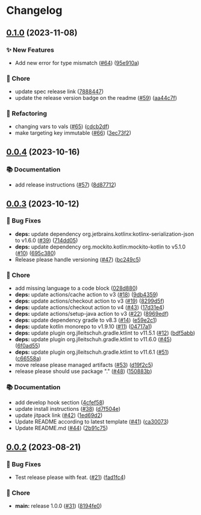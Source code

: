 # Changelog

## [0.1.0](https://github.com/open-feature/kotlin-sdk/compare/v0.0.4...v0.1.0) (2023-11-08)


### ✨ New Features

* Add new error for type mismatch ([#64](https://github.com/open-feature/kotlin-sdk/issues/64)) ([95e910a](https://github.com/open-feature/kotlin-sdk/commit/95e910a23be8a55eda1218144e540a3221cd877f))


### 🧹 Chore

* update spec release link ([7888447](https://github.com/open-feature/kotlin-sdk/commit/7888447c968d911c4495a9e3bf027d1fcd739f70))
* update the release version badge on the readme ([#59](https://github.com/open-feature/kotlin-sdk/issues/59)) ([aa44c7f](https://github.com/open-feature/kotlin-sdk/commit/aa44c7f1bf1cf0922ad22d94b02693288be499d7))


### 🔄 Refactoring

* changing vars to vals ([#65](https://github.com/open-feature/kotlin-sdk/issues/65)) ([cdcb2df](https://github.com/open-feature/kotlin-sdk/commit/cdcb2df45fc956bc4f80d3273ea1cb5ba37446b9))
* make targeting key immutable ([#66](https://github.com/open-feature/kotlin-sdk/issues/66)) ([3ec73f2](https://github.com/open-feature/kotlin-sdk/commit/3ec73f243a650021464e872b6593fef7677d2153))

## [0.0.4](https://github.com/open-feature/kotlin-sdk/compare/v0.0.3...v0.0.4) (2023-10-16)


### 📚 Documentation

* add release instructions ([#57](https://github.com/open-feature/kotlin-sdk/issues/57)) ([8d87712](https://github.com/open-feature/kotlin-sdk/commit/8d877122449b3f298a71f336b84033fc43c879bd))

## [0.0.3](https://github.com/open-feature/kotlin-sdk/compare/v0.0.2...v0.0.3) (2023-10-12)


### 🐛 Bug Fixes

* **deps:** update dependency org.jetbrains.kotlinx:kotlinx-serialization-json to v1.6.0 ([#39](https://github.com/open-feature/kotlin-sdk/issues/39)) ([714dd05](https://github.com/open-feature/kotlin-sdk/commit/714dd058b6781f1eb7addb67de2905cab47b76df))
* **deps:** update dependency org.mockito.kotlin:mockito-kotlin to v5.1.0 ([#10](https://github.com/open-feature/kotlin-sdk/issues/10)) ([695c380](https://github.com/open-feature/kotlin-sdk/commit/695c3809c136f29e8682edc0a50b18f5938e252c))
* Release please handle versioning ([#47](https://github.com/open-feature/kotlin-sdk/issues/47)) ([bc249c5](https://github.com/open-feature/kotlin-sdk/commit/bc249c50225955fbda3319d490b188ddc399f0b7))


### 🧹 Chore

* add missing language to a code block ([028d880](https://github.com/open-feature/kotlin-sdk/commit/028d880a691151b784e7404dfab7e8611a62f599))
* **deps:** update actions/cache action to v3 ([#18](https://github.com/open-feature/kotlin-sdk/issues/18)) ([9db4359](https://github.com/open-feature/kotlin-sdk/commit/9db4359b31d5cd06ab01957c5a965e357742cef4))
* **deps:** update actions/checkout action to v3 ([#19](https://github.com/open-feature/kotlin-sdk/issues/19)) ([8299d5f](https://github.com/open-feature/kotlin-sdk/commit/8299d5fc92f2458cb720f0ab71212e70cac528d1))
* **deps:** update actions/checkout action to v4 ([#43](https://github.com/open-feature/kotlin-sdk/issues/43)) ([17d31e4](https://github.com/open-feature/kotlin-sdk/commit/17d31e40d773bea66d087b95e8339020e7dd7c3b))
* **deps:** update actions/setup-java action to v3 ([#22](https://github.com/open-feature/kotlin-sdk/issues/22)) ([8969edf](https://github.com/open-feature/kotlin-sdk/commit/8969edfca4bf7e58560bdec987709115bb703a72))
* **deps:** update dependency gradle to v8.3 ([#14](https://github.com/open-feature/kotlin-sdk/issues/14)) ([e59e2c1](https://github.com/open-feature/kotlin-sdk/commit/e59e2c1b13a359d22cf365d530e5fc9f68a3ca3c))
* **deps:** update kotlin monorepo to v1.9.10 ([#11](https://github.com/open-feature/kotlin-sdk/issues/11)) ([04717a1](https://github.com/open-feature/kotlin-sdk/commit/04717a192d4d54f2af9e289a5aaaca26da83798c))
* **deps:** update plugin org.jlleitschuh.gradle.ktlint to v11.5.1 ([#12](https://github.com/open-feature/kotlin-sdk/issues/12)) ([bdf5abb](https://github.com/open-feature/kotlin-sdk/commit/bdf5abb6192ee6d9062694fc03099ddb848de00e))
* **deps:** update plugin org.jlleitschuh.gradle.ktlint to v11.6.0 ([#45](https://github.com/open-feature/kotlin-sdk/issues/45)) ([6f0ad55](https://github.com/open-feature/kotlin-sdk/commit/6f0ad559a8a13a53f1948008b109506fd72c3db2))
* **deps:** update plugin org.jlleitschuh.gradle.ktlint to v11.6.1 ([#51](https://github.com/open-feature/kotlin-sdk/issues/51)) ([c66558a](https://github.com/open-feature/kotlin-sdk/commit/c66558a88710e146c6dc9d0cde047afd94820bdf))
* move release please managed artifacts ([#53](https://github.com/open-feature/kotlin-sdk/issues/53)) ([d19f2c5](https://github.com/open-feature/kotlin-sdk/commit/d19f2c505d69292f338ee80bec7acbf772aeb389))
* release please should use package "." ([#48](https://github.com/open-feature/kotlin-sdk/issues/48)) ([150883b](https://github.com/open-feature/kotlin-sdk/commit/150883bff037e64ea0383488c728e1627b46edde))


### 📚 Documentation

* add develop hook section ([4cfef58](https://github.com/open-feature/kotlin-sdk/commit/4cfef58b612ffdea12bff8e4d4060dfaad93f8ae))
* update install instructions ([#38](https://github.com/open-feature/kotlin-sdk/issues/38)) ([d7f504e](https://github.com/open-feature/kotlin-sdk/commit/d7f504e44bf1a896286c68b0b0df687b012e73d6))
* update jitpack link ([#42](https://github.com/open-feature/kotlin-sdk/issues/42)) ([1ed69d2](https://github.com/open-feature/kotlin-sdk/commit/1ed69d2b03c127e53e57252a47af1241337ed848))
* Update README according to latest template ([#41](https://github.com/open-feature/kotlin-sdk/issues/41)) ([ca30073](https://github.com/open-feature/kotlin-sdk/commit/ca3007333a4fe09a4e7ec439150beaf9814c6c5a))
* Update README.md ([#44](https://github.com/open-feature/kotlin-sdk/issues/44)) ([2b91c75](https://github.com/open-feature/kotlin-sdk/commit/2b91c7524fbb97d2c520455243cc5f2567690f5a))

## [0.0.2](https://github.com/open-feature/kotlin-sdk/compare/v0.0.1...v0.0.2) (2023-08-21)


### 🐛 Bug Fixes

* Test release please with feat. ([#21](https://github.com/open-feature/kotlin-sdk/issues/21)) ([fad1fc4](https://github.com/open-feature/kotlin-sdk/commit/fad1fc468aa298268e51ed3a2e6a2e65b2f9fcef))


### 🧹 Chore

* **main:** release 1.0.0 ([#31](https://github.com/open-feature/kotlin-sdk/issues/31)) ([8194fe0](https://github.com/open-feature/kotlin-sdk/commit/8194fe02feb0888cbfd69a24af77c3513cdf0759))
